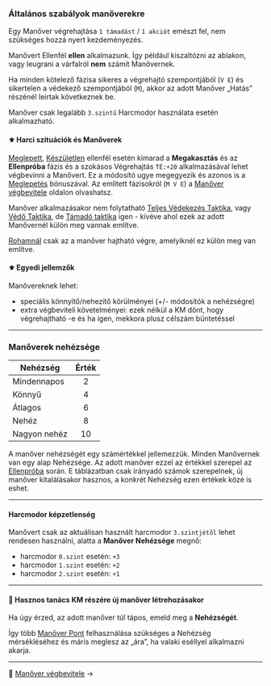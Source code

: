 ### Általános szabályok manőverekre

Egy Manőver végrehajtása `1 támadást` / `1 akciót` emészt fel, nem szükséges hozzá nyert kezdeményezés.

Manővert Ellenfél **ellen** alkalmazunk. Így például kiszaltózni az ablakon, vagy leugrani a várfalról **nem** számít Manővernek.

Ha minden kötelező fázisa sikeres a végrehajtó szempontjából (`V E`) és sikertelen a védekező szempontjából (`M`), akkor az adott Manőver „Hatás” részénél leírtak következnek be.

Manőver csak legalább `3.szintű` Harcmodor használata esetén alkalmazható.

#### ⚜️ Harci szituációk és Manőverek

[Meglepett](064_01_harci_helyzetek.md#meglepetés), [Készületlen](064_01_harci_helyzetek.md#készületlenség) ellenfél esetén kimarad a **Megakasztás** és az **Ellenpróba** fázis és a szokásos Végrehajtás `TÉ:+20` alkalmazásával lehet végbevinni a Manővert.  Ez a módosító ugye megegyezik és azonos is a [Meglepetés](064_01_harci_helyzetek.md#meglepet%C3%A9s) bónuszával. Az említett fázisokról (`M V E`) a [Manőver végbevitele](065_04_manover_vegbevitele.md) oldalon olvashatsz.

Manőver alkalmazásakor nem folytatható [Teljes Védekezés Taktika](064_02_harci_taktikak.md#teljes-v%C3%A9dekez%C3%A9s-taktika), vagy [Védő Taktika](064_02_harci_taktikak.md#védő-taktika), de [Támadó taktika](064_02_harci_taktikak.md#támadó-taktika) igen - kivéve ahol ezek az adott Manővernél külön meg vannak említve.

[Rohamnál](064_02_harci_taktikak.md#roham-taktika) csak az a manőver hajtható végre, amelyiknél ez külön meg van említve.

#### ⚜️ Egyedi jellemzők

Manővereknek lehet:
- speciális könnyítő/nehezítő körülményei (+/- módosítók a nehézségre)
- extra végbeviteli követelményei: ezek nélkül a KM dönt, hogy végrehajtható -e és ha igen, mekkora plusz célszám büntetéssel

---
### Manőverek nehézsége

| Nehézség     | Érték |
| ------------ |:-----:|
| Mindennapos  |   2   |
| Könnyű       |   4   |
| Átlagos      |   6   |
| Nehéz        |   8   |
| Nagyon nehéz |  10   |

A manőver nehézségét egy számértékkel jellemezzük. Minden Manővernek van egy alap Nehézsége. Az adott manőver ezzel az értékkel szerepel az [Ellenpróba](065_04_manover_vegbevitele.md#ellenpr%C3%B3ba-e) során. E táblázatban csak irányadó számok szerepelnek, új manőver kitalálásakor hasznos, a konkrét Nehézség ezen értékek közé is eshet.

---
#### Harcmodor képzetlenség

Manővert csak az aktuálisan használt harcmodor `3.szintjétől` lehet rendesen használni, alatta a **Manőver Nehézsége** megnő:

- harcmodor `0.szint` esetén: `+3`
- harcmodor `1.szint` esetén: `+2`
- harcmodor `2.szint` esetén: `+1`

---
#### 🔆 Hasznos tanács KM részére új manőver létrehozásakor

Ha úgy érzed, az adott manőver túl tápos, emeld meg a **Nehézségét**.

Így több [Manőver Pont](017_03_manover_pontok.md) felhasználása szükséges a Nehézség mérsékléséhez és máris meglesz az „ára”, ha valaki eséllyel alkalmazni akarja.

---

🔗 [Manőver végbevitele](065_04_manover_vegbevitele.md) →
